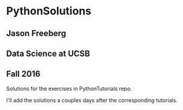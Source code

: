 # PythonSolutions
## Jason Freeberg
## Data Science at UCSB
## Fall 2016

Solutions for the exercises in PythonTutorials repo.

I'll add the solutions a couples days after the corresponding tutorials.
